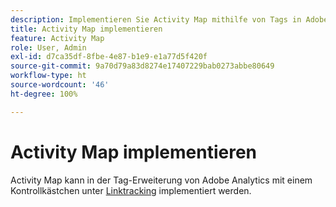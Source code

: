 ```yaml
---
description: Implementieren Sie Activity Map mithilfe von Tags in Adobe Experience Platform.
title: Activity Map implementieren
feature: Activity Map
role: User, Admin
exl-id: d7ca35df-8fbe-4e87-b1e9-e1a77d5f420f
source-git-commit: 9a70d79a83d8274e17407229bab0273abbe80649
workflow-type: ht
source-wordcount: '46'
ht-degree: 100%

---
```


# Activity Map implementieren

Activity Map kann in der Tag-Erweiterung von Adobe Analytics mit einem Kontrollkästchen unter [Linktracking](https://experienceleague.adobe.com/docs/experience-platform/tags/extensions/adobe/analytics/overview.html?lang=de) implementiert werden.
